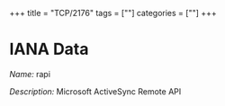 +++
title = "TCP/2176"
tags = [""]
categories = [""]
+++

# IANA Data

_Name:_ rapi

_Description:_ Microsoft ActiveSync Remote API

